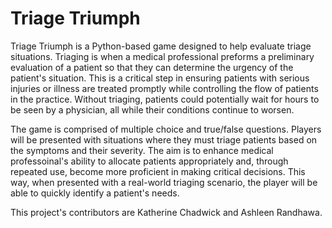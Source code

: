 # Triage Triumph
Triage Triumph is a Python-based game designed to help evaluate triage situations. Triaging is when a medical professional preforms a preliminary evaluation of a patient so that they can determine the urgency of the patient's situation. This is a critical step in ensuring patients with serious injuries or illness are treated promptly while controlling the flow of patients in the practice. Without triaging, patients could potentially wait for hours to be seen by a physician, all while their conditions continue to worsen. 

The game is comprised of multiple choice and true/false questions. Players will be presented with situations where they must triage patients based on the symptoms and their severity. The aim is to enhance medical professoinal's ability to allocate patients appropriately and, through repeated use, become more proficient in making critical decisions. This way, when presented with a real-world triaging scenario, the player will be able to quickly identify a patient's needs.

This project's contributors are Katherine Chadwick and Ashleen Randhawa.

